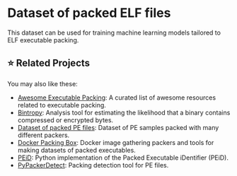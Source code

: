 # Dataset of packed ELF files

This dataset can be used for training machine learning models tailored to ELF executable packing.


## :star: Related Projects

You may also like these:

- [Awesome Executable Packing](https://github.com/dhondta/awesome-executable-packing): A curated list of awesome resources related to executable packing.
- [Bintropy](https://github.com/dhondta/bintropy): Analysis tool for estimating the likelihood that a binary contains compressed or encrypted bytes.
- [Dataset of packed PE files](https://github.com/dhondta/dataset-packed-pe): Dataset of PE samples packed with many different packers.
- [Docker Packing Box](https://github.com/dhondta/docker-packing-box): Docker image gathering packers and tools for making datasets of packed executables.
- [PEiD](https://github.com/dhondta/peid): Python implementation of the Packed Executable iDentifier (PEiD).
- [PyPackerDetect](https://github.com/dhondta/PyPackerDetect): Packing detection tool for PE files.

<!--Example of visualization created with [Bintropy](https://github.com/dhondta/bintropy):

<p align="center"><img src="https://raw.githubusercontent.com/dhondta/docker-packing-box/main/docs/imgs/calc.png"></p>-->

